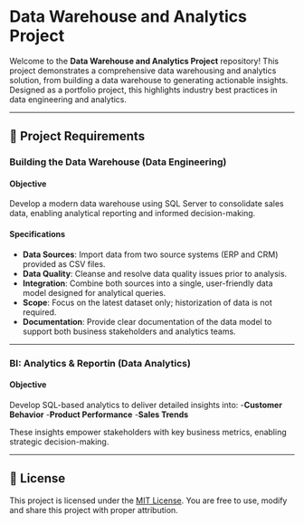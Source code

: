 # Data Warehouse and Analytics Project

Welcome to the **Data Warehouse and Analytics Project** repository!
This project demonstrates a comprehensive data warehousing and analytics solution, from building a data warehouse to generating actionable insights. Designed as a portfolio project, this highlights industry best practices in data engineering and analytics. 

---

## 🚀 Project Requirements

### Building the Data Warehouse (Data Engineering)

#### Objective
Develop a modern data warehouse using SQL Server to consolidate sales data, enabling analytical reporting and informed decision-making.

#### Specifications
- **Data Sources**: Import data from two source systems (ERP and CRM) provided as CSV files.
- **Data Quality**: Cleanse and resolve data quality issues prior to analysis.
- **Integration**: Combine both sources into a single, user-friendly data model designed for analytical queries.
- **Scope**: Focus on the latest dataset only; historization of data is not required.
- **Documentation**: Provide clear documentation of the data model to support both business stakeholders and analytics teams.

---

### BI: Analytics & Reportin (Data Analytics)

#### Objective
Develop SQL-based analytics to deliver detailed insights into:
-**Customer Behavior**
-**Product Performance**
-**Sales Trends**

These insights empower stakeholders with key business metrics, enabling strategic decision-making.

---

## 📝 License

This project is licensed under the [MIT License](https://github.com/Hteik420/sql-data-warehouse-project/blob/main/LICENSE). You are free to use, modify and share this project with proper attribution. 
